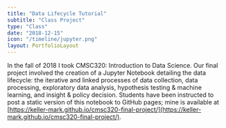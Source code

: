 ```yaml
---
title: "Data Lifecycle Tutorial"
subtitle: "Class Project"
type: "Class"
date: "2018-12-15"
icon: "/timeline/jupyter.png"
layout: PortfolioLayout
---
```

In the fall of 2018 I took CMSC320: Introduction to Data Science. Our final project involved the creation of a Jupyter Notebook detailing the data lifecycle: the iterative and linked processes of data collection, data processing, exploratory data analysis, hypothesis testing & machine learning, and insight & policy decision. Students have been instructed to post a static version of this notebook to GitHub pages; mine is available at [https://keller-mark.github.io/cmsc320-final-project/](https://keller-mark.github.io/cmsc320-final-project/).